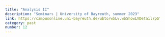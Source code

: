 ```yaml
---
title: "Analysis II"
description: "Seminars | University of Bayreuth, summer 2023"
link: https://campusonline.uni-bayreuth.de/ubto/wbLv.wbShowLVDetail?pStpSpNr=318731
category: past
number: 12
---
```

